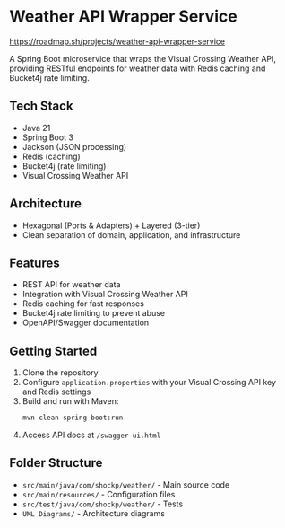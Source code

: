# Weather API Wrapper Service
https://roadmap.sh/projects/weather-api-wrapper-service

A Spring Boot microservice that wraps the Visual Crossing Weather API, providing RESTful endpoints for weather data with Redis caching and Bucket4j rate limiting.

## Tech Stack
- Java 21
- Spring Boot 3
- Jackson (JSON processing)
- Redis (caching)
- Bucket4j (rate limiting)
- Visual Crossing Weather API

## Architecture
- Hexagonal (Ports & Adapters) + Layered (3-tier)
- Clean separation of domain, application, and infrastructure

## Features
- REST API for weather data
- Integration with Visual Crossing Weather API
- Redis caching for fast responses
- Bucket4j rate limiting to prevent abuse
- OpenAPI/Swagger documentation

## Getting Started
1. Clone the repository
2. Configure `application.properties` with your Visual Crossing API key and Redis settings
3. Build and run with Maven:
   ```sh
   mvn clean spring-boot:run
   ```
4. Access API docs at `/swagger-ui.html`

## Folder Structure
- `src/main/java/com/shockp/weather/` - Main source code
- `src/main/resources/` - Configuration files
- `src/test/java/com/shockp/weather/` - Tests
- `UML Diagrams/` - Architecture diagrams